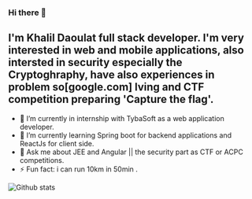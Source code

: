 ### Hi there 👋
## I'm Khalil Daoulat full stack developer. I'm very interested in web and mobile applications, also intersted in security especially the Cryptoghraphy, have also experiences in problem so[google.com] lving and CTF competition preparing 'Capture the flag'.

- 🔭 I’m currently in internship with TybaSoft as a web application developer.
- 🌱 I’m currently learning Spring boot for backend applications and ReactJs for client side.
- 💬 Ask me about JEE and Angular || the security part as CTF or ACPC competitions.
- ⚡ Fun fact: i can run 10km in 50min .

![Github stats](https://github-readme-stats.vercel.app/api?username=Vvoox&theme=tokyonight&show_icons=true)
